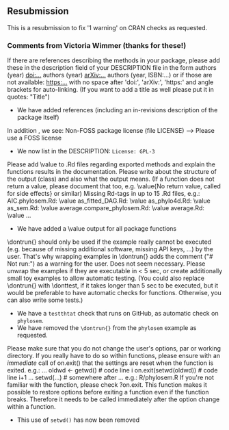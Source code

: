 ## Resubmission

This is a resubmission to fix '1 warning' on CRAN checks as requested.

### Comments from Victoria Wimmer (thanks for these!)

If there are references describing the methods in your package, please
add these in the description field of your DESCRIPTION file in the form
authors (year) <doi:...>
authors (year) <arXiv:...>
authors (year, ISBN:...)
or if those are not available: <https:...>
with no space after 'doi:', 'arXiv:', 'https:' and angle brackets for
auto-linking.
(If you want to add a title as well please put it in quotes: "Title")

* We have added references (including an in-revisions description of the package itself)

In addition , we see:
Non-FOSS package license (file LICENSE)
--> Please use a FOSS license

* We now list in the DESCRIPTION: `License: GPL-3`

Please add \value to .Rd files regarding exported methods and explain
the functions results in the documentation. Please write about the
structure of the output (class) and also what the output means. (If a
function does not return a value, please document that too, e.g.
\value{No return value, called for side effects} or similar)
Missing Rd-tags in up to 15 .Rd files, e.g.:
      AIC.phylosem.Rd: \value
      as_fitted_DAG.Rd: \value
      as_phylo4d.Rd: \value
      as_sem.Rd: \value
      average.compare_phylosem.Rd: \value
      average.Rd: \value
      ...

* We have added a \value output for all package functions

\dontrun{} should only be used if the example really cannot be executed
(e.g. because of missing additional software, missing API keys, ...) by
the user. That's why wrapping examples in \dontrun{} adds the comment
("# Not run:") as a warning for the user.
Does not seem necessary.
Please unwrap the examples if they are executable in < 5 sec, or create
additionally small toy examples to allow automatic testing.
(You could also replace \dontrun{} with \donttest, if it takes longer
than 5 sec to be executed, but it would be preferable to have automatic
checks for functions. Otherwise, you can also write some tests.)

* We have a `testthtat` check that runs on GitHub, as automatic check on `phylosem`.
* We have removed the `\dontrun{}` from the `phylosem` example as requested.

Please make sure that you do not change the user's options, par or
working directory. If you really have to do so within functions, please
ensure with an *immediate* call of on.exit() that the settings are reset
when the function is exited. e.g.:
...
oldwd <- getwd()           # code line i
on.exit(setwd(oldwd))        # code line i+1
...
setwd(...)            # somewhere after
...
e.g.: R/phylosem.R
If you're not familiar with the function, please check ?on.exit. This
function makes it possible to restore options before exiting a function
even if the function breaks. Therefore it needs to be called immediately
after the option change within a function.

* This use of `setwd()` has now been removed
